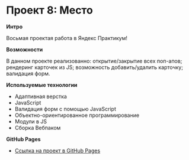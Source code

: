 # Проект 8: Место

**Интро**

Восьмая проектая работа в Яндекс Практикум!

**Возможности**

В данном проекте реализованно: открытие/закрытие всех поп-апов; рендеринг карточек из JS; возможность добавить/удалить карточку; валидация форм.

**Используемые технологии**

- Адаптивная верстка
- JavaScript
- Валидация форм с помощью JavaScript
- Объектно-ориентированное программирование
- Модули в JS
- Сборка Вебпаком

**GitHub Pages**

- [Ссылка на проект в GitHub Pages](https://knprcta.github.io/mesto/)
